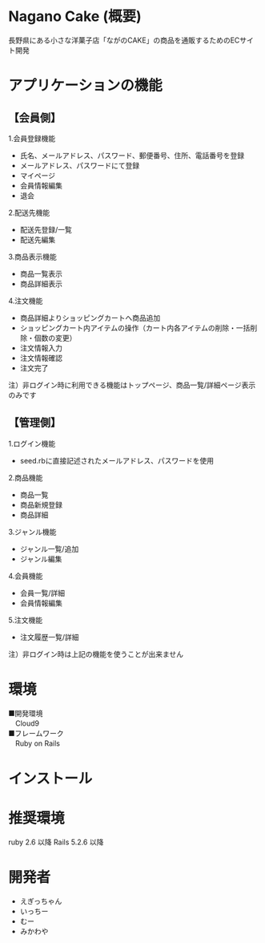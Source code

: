 # Nagano Cake (概要)
長野県にある小さな洋菓子店「ながのCAKE」の商品を通販するためのECサイト開発
# アプリケーションの機能
## 【会員側】
1.会員登録機能
* 氏名、メールアドレス、パスワード、郵便番号、住所、電話番号を登録
* メールアドレス、パスワードにて登録
* マイページ
* 会員情報編集
* 退会

2.配送先機能
* 配送先登録/一覧
* 配送先編集

3.商品表示機能
* 商品一覧表示
* 商品詳細表示

4.注文機能
* 商品詳細よりショッピングカートへ商品追加
* ショッピングカート内アイテムの操作（カート内各アイテムの削除・一括削除・個数の変更）
* 注文情報入力
* 注文情報確認
* 注文完了

注）非ログイン時に利用できる機能はトップページ、商品一覧/詳細ページ表示のみです

## 【管理側】
1.ログイン機能
* seed.rbに直接記述されたメールアドレス、パスワードを使用

2.商品機能
* 商品一覧
* 商品新規登録
* 商品詳細

3.ジャンル機能
* ジャンル一覧/追加
* ジャンル編集

4.会員機能
* 会員一覧/詳細
* 会員情報編集

5.注文機能
* 注文履歴一覧/詳細

注）非ログイン時は上記の機能を使うことが出来ません

# 環境
■開発環境<br>
　Cloud9<br>
■フレームワーク<br>
　Ruby on Rails
# インストール
# 推奨環境
ruby 2.6 以降 Rails 5.2.6 以降
# 開発者
* えぎっちゃん
* いっちー
* むー
* みかわや
